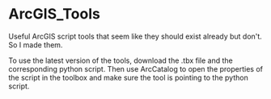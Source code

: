 # ArcGIS_Tools
Useful ArcGIS script tools that seem like they should exist already but don't. So I made them.

To use the latest version of the tools, download the .tbx file and the corresponding python script. Then use ArcCatalog to open the properties of the script in the toolbox and make sure the tool is pointing to the python script. 
